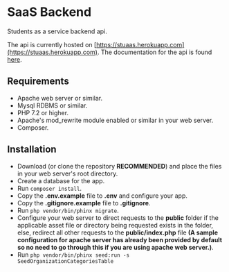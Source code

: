 # SaaS Backend

Students as a service backend api.

The api is currently hosted on [https://stuaas.herokuapp.com](https://stuaas.herokuapp.com). The documentation for the api is found [here](documentation.md).

## Requirements

- Apache web server or similar.
- Mysql RDBMS or similar.
- PHP 7.2 or higher.
- Apache's mod_rewrite module enabled or similar in your web server.
- Composer.

## Installation

- Download (or clone the repository **RECOMMENDED**) and place the files in your web server's root directory.
- Create a database for the app.
- Run `composer install`.
- Copy the **.env.example** file to **.env** and configure your app.
- Copy the **.gitignore.example** file to **.gitignore**.
- Run `php vendor/bin/phinx migrate`.
- Configure your web server to direct requests to the **public** folder if the applicable asset file or directory being requested exists in the folder, else, redirect all other requests to the **public/index.php** file **(A sample configuration for apache server has already been provided by default so no need to go through this if you are using apache web server.)**.
- Run `php vendor/bin/phinx seed:run -s SeedOrganizationCategoriesTable`

